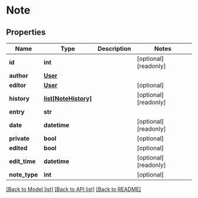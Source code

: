 # Note

## Properties
Name | Type | Description | Notes
------------ | ------------- | ------------- | -------------
**id** | **int** |  | [optional] [readonly] 
**author** | [**User**](User.md) |  | 
**editor** | [**User**](User.md) |  | [optional] 
**history** | [**list[NoteHistory]**](NoteHistory.md) |  | [optional] [readonly] 
**entry** | **str** |  | 
**date** | **datetime** |  | [optional] [readonly] 
**private** | **bool** |  | [optional] 
**edited** | **bool** |  | [optional] 
**edit_time** | **datetime** |  | [optional] [readonly] 
**note_type** | **int** |  | [optional] 

[[Back to Model list]](../README.md#documentation-for-models) [[Back to API list]](../README.md#documentation-for-api-endpoints) [[Back to README]](../README.md)


